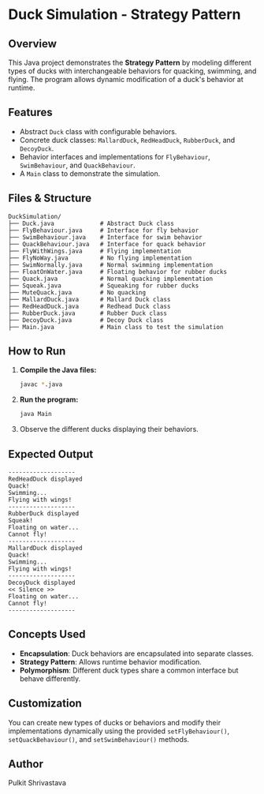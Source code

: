 # Duck Simulation - Strategy Pattern

## Overview
This Java project demonstrates the **Strategy Pattern** by modeling different types of ducks with interchangeable behaviors for quacking, swimming, and flying. The program allows dynamic modification of a duck's behavior at runtime.

## Features
- Abstract `Duck` class with configurable behaviors.
- Concrete duck classes: `MallardDuck`, `RedHeadDuck`, `RubberDuck`, and `DecoyDuck`.
- Behavior interfaces and implementations for `FlyBehaviour`, `SwimBehaviour`, and `QuackBehaviour`.
- A `Main` class to demonstrate the simulation.

## Files & Structure
```
DuckSimulation/
├── Duck.java             # Abstract Duck class
├── FlyBehaviour.java     # Interface for fly behavior
├── SwimBehaviour.java    # Interface for swim behavior
├── QuackBehaviour.java   # Interface for quack behavior
├── FlyWithWings.java     # Flying implementation
├── FlyNoWay.java         # No flying implementation
├── SwimNormally.java     # Normal swimming implementation
├── FloatOnWater.java     # Floating behavior for rubber ducks
├── Quack.java            # Normal quacking implementation
├── Squeak.java           # Squeaking for rubber ducks
├── MuteQuack.java        # No quacking
├── MallardDuck.java      # Mallard Duck class
├── RedHeadDuck.java      # Redhead Duck class
├── RubberDuck.java       # Rubber Duck class
├── DecoyDuck.java        # Decoy Duck class
├── Main.java             # Main class to test the simulation
```

## How to Run
1. **Compile the Java files:**
   ```sh
   javac *.java
   ```
2. **Run the program:**
   ```sh
   java Main
   ```
3. Observe the different ducks displaying their behaviors.

## Expected Output
```
-------------------
RedHeadDuck displayed
Quack!
Swimming...
Flying with wings!
-------------------
RubberDuck displayed
Squeak!
Floating on water...
Cannot fly!
-------------------
MallardDuck displayed
Quack!
Swimming...
Flying with wings!
-------------------
DecoyDuck displayed
<< Silence >>
Floating on water...
Cannot fly!
-------------------
```

## Concepts Used
- **Encapsulation**: Duck behaviors are encapsulated into separate classes.
- **Strategy Pattern**: Allows runtime behavior modification.
- **Polymorphism**: Different duck types share a common interface but behave differently.

## Customization
You can create new types of ducks or behaviors and modify their implementations dynamically using the provided `setFlyBehaviour()`, `setQuackBehaviour()`, and `setSwimBehaviour()` methods.

## Author
Pulkit Shrivastava
